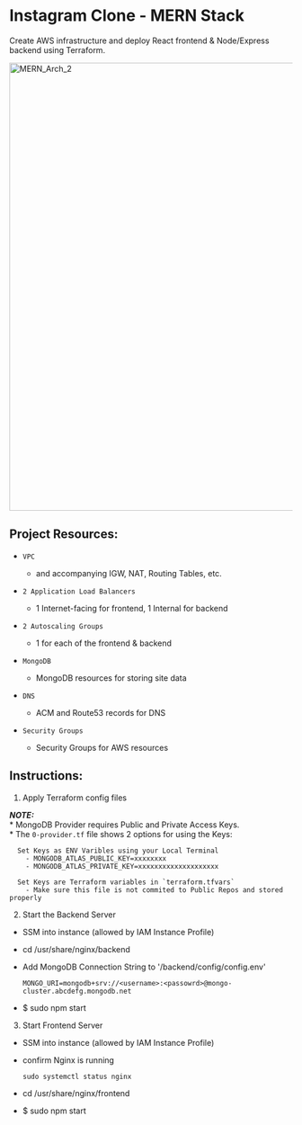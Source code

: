 # Instagram Clone - MERN Stack

Create AWS infrastructure and deploy React frontend & Node/Express backend using Terraform.

<img width="797" alt="MERN_Arch_2" src="https://github.com/mleager/Instagram-Clone/assets/106631893/20d578d1-dce0-4553-9bbb-0df066cbd685">


## Project Resources:
- `VPC`
  - and accompanying IGW, NAT, Routing Tables, etc.

- `2 Application Load Balancers`
  - 1 Internet-facing for frontend, 1 Internal for backend

- `2 Autoscaling Groups`
  - 1 for each of the frontend & backend

- `MongoDB`
  - MongoDB resources for storing site data

- `DNS`
  - ACM and Route53 records for DNS

- `Security Groups`
  - Security Groups for AWS resources

## Instructions:

1. Apply Terraform config files

  ***NOTE:*** <br>
    * MongoDB Provider requires Public and Private Access Keys. <br>
    * The `0-provider.tf` file shows 2 options for using the Keys:
      
      Set Keys as ENV Varibles using your Local Terminal
        - MONGODB_ATLAS_PUBLIC_KEY=xxxxxxxx
        - MONGODB_ATLAS_PRIVATE_KEY=xxxxxxxxxxxxxxxxxxxx
          
      Set Keys are Terraform variables in `terraform.tfvars`
        - Make sure this file is not commited to Public Repos and stored properly

2. Start the Backend Server
- SSM into instance (allowed by IAM Instance Profile)
- cd /usr/share/nginx/backend
- Add MongoDB Connection String to '/backend/config/config.env'
  
  `MONGO_URI=mongodb+srv://<username>:<passowrd>@mongo-cluster.abcdefg.mongodb.net`
- $ sudo npm start

3. Start Frontend Server
- SSM into instance (allowed by IAM Instance Profile)
- confirm Nginx is running
  
  `sudo systemctl status nginx`
- cd /usr/share/nginx/frontend
- $ sudo npm start
